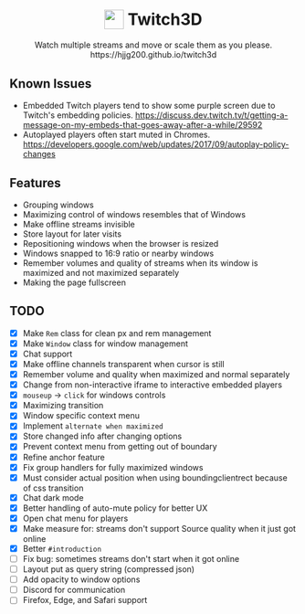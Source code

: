 

<div align="center">
  <h1>
    <sub><img src="https://hjjg200.github.io/twitch3d/logo.png" height="34px"></sub>
    Twitch3D
  </h1>
  
  <p>
Watch multiple streams and move or scale them as you please. 
<br>https://hjjg200.github.io/twitch3d
  </p>
</div>
  
## Known Issues

- Embedded Twitch players tend to show some purple screen due to Twitch's embedding policies. https://discuss.dev.twitch.tv/t/getting-a-message-on-my-embeds-that-goes-away-after-a-while/29592
- Autoplayed players often start muted in Chromes. https://developers.google.com/web/updates/2017/09/autoplay-policy-changes

## Features

- Grouping windows
- Maximizing control of windows resembles that of Windows
- Make offline streams invisible
- Store layout for later visits
- Repositioning windows when the browser is resized
- Windows snapped to 16:9 ratio or nearby windows
- Remember volumes and quality of streams when its window is maximized and not maximized separately
- Making the page fullscreen

## TODO
- [x] Make `Rem` class for clean px and rem management
- [x] Make `Window` class for window management
- [x] Chat support
- [x] Make offline channels transparent when cursor is still
- [x] Remember volume and quality when maximized and normal separately
- [x] Change from non-interactive iframe to interactive embedded players
- [x] `mouseup` -> `click` for windows controls
- [x] Maximizing transition
- [x] Window specific context menu
- [x] Implement `alternate when maximized`
- [x] Store changed info after changing options
- [x] Prevent context menu from getting out of boundary
- [x] Refine anchor feature
- [x] Fix group handlers for fully maximized windows
- [x] Must consider actual position when using boundingclientrect because of css transition
- [x] Chat dark mode
- [x] Better handling of auto-mute policy for better UX
- [x] Open chat menu for players
- [x] Make measure for: streams don't support Source quality when it just got online
- [x] Better `#introduction`
- [ ] Fix bug: sometimes streams don't start when it got online
- [ ] Layout put as query string (compressed json)
- [ ] Add opacity to window options
- [ ] Discord for communication
- [ ] Firefox, Edge, and Safari support
